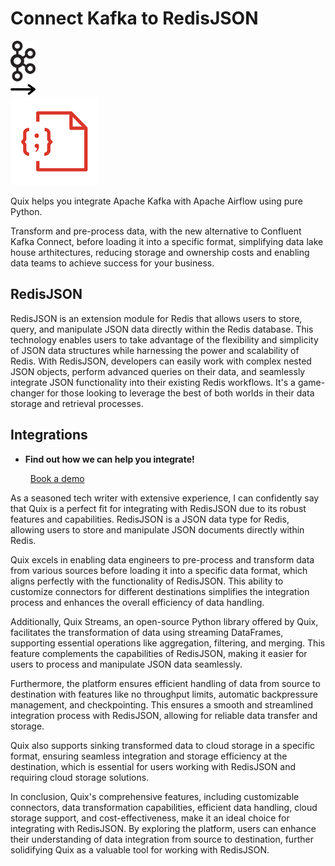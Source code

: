 # Connect Kafka to RedisJSON

<div class="connect-images cards blog-grid-card" markdown>
<div>
<img src="../images/kafka_logo.png" width="40px" />
</div>
<div>
<img src="../images/arrow.svg" width="40px" />
</div>
<div>
<img src="./images/redisjson_1.jpg" />
</div>
</div>

Quix helps you integrate Apache Kafka with Apache Airflow using pure Python.

Transform and pre-process data, with the new alternative to Confluent Kafka Connect, before loading it into a specific format, simplifying data lake house arthitectures, reducing storage and ownership costs and enabling data teams to achieve success for your business.

## RedisJSON

RedisJSON is an extension module for Redis that allows users to store, query, and manipulate JSON data directly within the Redis database. This technology enables users to take advantage of the flexibility and simplicity of JSON data structures while harnessing the power and scalability of Redis. With RedisJSON, developers can easily work with complex nested JSON objects, perform advanced queries on their data, and seamlessly integrate JSON functionality into their existing Redis workflows. It's a game-changer for those looking to leverage the best of both worlds in their data storage and retrieval processes.

## Integrations

<div class="grid cards" markdown>

- __Find out how we can help you integrate!__

    <a class="md-button md-button--primary" href="https://share.hsforms.com/1iW0TmZzKQMChk0lxd_tGiw4yjw2?__hstc=175542013.2303933fbd746c0ac86d9ccbe9bc9100.1728383268831.1729603416735.1729620918855.31&__hssc=175542013.1.1729620918855&__hsfp=2132701734" target="_blank" style="margin:.5rem;">Book a demo</a>

</div>


As a seasoned tech writer with extensive experience, I can confidently say that Quix is a perfect fit for integrating with RedisJSON due to its robust features and capabilities. RedisJSON is a JSON data type for Redis, allowing users to store and manipulate JSON documents directly within Redis. 

Quix excels in enabling data engineers to pre-process and transform data from various sources before loading it into a specific data format, which aligns perfectly with the functionality of RedisJSON. This ability to customize connectors for different destinations simplifies the integration process and enhances the overall efficiency of data handling.

Additionally, Quix Streams, an open-source Python library offered by Quix, facilitates the transformation of data using streaming DataFrames, supporting essential operations like aggregation, filtering, and merging. This feature complements the capabilities of RedisJSON, making it easier for users to process and manipulate JSON data seamlessly.

Furthermore, the platform ensures efficient handling of data from source to destination with features like no throughput limits, automatic backpressure management, and checkpointing. This ensures a smooth and streamlined integration process with RedisJSON, allowing for reliable data transfer and storage.

Quix also supports sinking transformed data to cloud storage in a specific format, ensuring seamless integration and storage efficiency at the destination, which is essential for users working with RedisJSON and requiring cloud storage solutions.

In conclusion, Quix's comprehensive features, including customizable connectors, data transformation capabilities, efficient data handling, cloud storage support, and cost-effectiveness, make it an ideal choice for integrating with RedisJSON. By exploring the platform, users can enhance their understanding of data integration from source to destination, further solidifying Quix as a valuable tool for working with RedisJSON.

